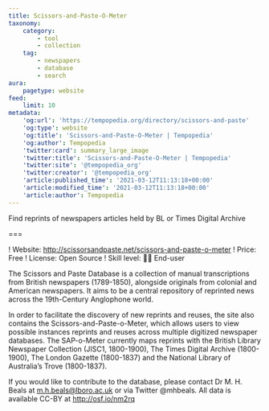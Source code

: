 ```yaml
---
title: Scissors-and-Paste-O-Meter
taxonomy:
    category:
        - tool
        - collection
    tag:
        - newspapers
        - database
        - search
aura:
    pagetype: website
feed:
    limit: 10
metadata:
    'og:url': 'https://tempopedia.org/directory/scissors-and-paste'
    'og:type': website
    'og:title': 'Scissors-and-Paste-O-Meter | Tempopedia'
    'og:author': Tempopedia
    'twitter:card': summary_large_image
    'twitter:title': 'Scissors-and-Paste-O-Meter | Tempopedia'
    'twitter:site': '@tempopedia_org'
    'twitter:creator': '@tempopedia_org'
    'article:published_time': '2021-03-12T11:13:18+00:00'
    'article:modified_time': '2021-03-12T11:13:18+00:00'
    'article:author': Tempopedia
---
```


Find reprints of newspapers articles held by BL or Times Digital Archive

===

! Website: http://scissorsandpaste.net/scissors-and-paste-o-meter
! Price: Free
! License: Open Source
! Skill level: 👩‍💻 End-user

The Scissors and Paste Database is a collection of manual transcriptions from British newspapers (1789-1850), alongside originals from colonial and American newspapers. It aims to be a central repository of reprinted news across the 19th-Century Anglophone world.

In order to facilitate the discovery of new reprints and reuses, the site also contains the Scissors-and-Paste-o-Meter, which allows users to view possible instances reprints and reuses across multiple digitized newspaper databases. The SAP-o-Meter currently maps reprints with the British Library Newspaper Collection (JISC1, 1800-1900), The Times Digital Archive (1800-1900), The London Gazette (1800-1837) and the National Library of Australia’s Trove (1800-1837).

If you would like to contribute to the database, please contact Dr M. H. Beals at m.h.beals@lboro.ac.uk or via Twitter @mhbeals. All data is available CC-BY at http://osf.io/nm2rq

